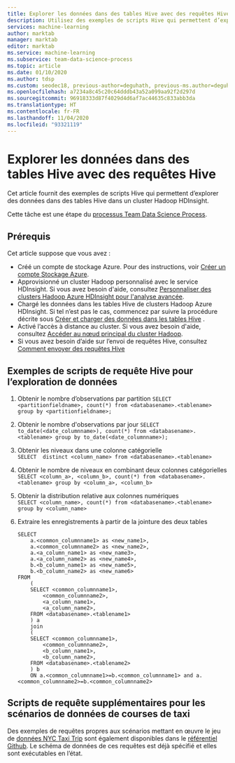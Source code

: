 ```yaml
---
title: Explorer les données dans des tables Hive avec des requêtes Hive - Team Data Science Process
description: Utilisez des exemples de scripts Hive qui permettent d’explorer des données dans des tables Hive au sein d’un cluster Hadoop HDInsight.
services: machine-learning
author: marktab
manager: marktab
editor: marktab
ms.service: machine-learning
ms.subservice: team-data-science-process
ms.topic: article
ms.date: 01/10/2020
ms.author: tdsp
ms.custom: seodec18, previous-author=deguhath, previous-ms.author=deguhath
ms.openlocfilehash: a7234a8c45c20c64dddb43a52a099aa92f2d297d
ms.sourcegitcommit: 96918333d87f4029d4d6af7ac44635c833abb3da
ms.translationtype: HT
ms.contentlocale: fr-FR
ms.lasthandoff: 11/04/2020
ms.locfileid: "93321119"
---
```

# <a name="explore-data-in-hive-tables-with-hive-queries"></a>Explorer les données dans des tables Hive avec des requêtes Hive

Cet article fournit des exemples de scripts Hive qui permettent d’explorer des données dans des tables Hive dans un cluster Hadoop HDInsight.

Cette tâche est une étape du [processus Team Data Science Process](overview.md).

## <a name="prerequisites"></a>Prérequis
Cet article suppose que vous avez :

* Créé un compte de stockage Azure. Pour des instructions, voir [Créer un compte Stockage Azure](../../storage/common/storage-account-create.md).
* Approvisionné un cluster Hadoop personnalisé avec le service HDInsight. Si vous avez besoin d'aide, consultez [Personnaliser des clusters Hadoop Azure HDInsight pour l'analyse avancée](../../hdinsight/spark/apache-spark-jupyter-spark-sql.md).
* Chargé les données dans les tables Hive de clusters Hadoop Azure HDInsight. Si tel n’est pas le cas, commencez par suivre la procédure décrite sous [Créer et charger des données dans les tables Hive](move-hive-tables.md) .
* Activé l’accès à distance au cluster. Si vous avez besoin d'aide, consultez [Accéder au nœud principal du cluster Hadoop](../../hdinsight/spark/apache-spark-jupyter-spark-sql.md).
* Si vous avez besoin d’aide sur l’envoi de requêtes Hive, consultez [Comment envoyer des requêtes Hive](move-hive-tables.md#submit)

## <a name="example-hive-query-scripts-for-data-exploration"></a>Exemples de scripts de requête Hive pour l’exploration de données
1. Obtenir le nombre d’observations par partition  `SELECT <partitionfieldname>, count(*) from <databasename>.<tablename> group by <partitionfieldname>;`
2. Obtenir le nombre d'observations par jour  `SELECT to_date(<date_columnname>), count(*) from <databasename>.<tablename> group by to_date(<date_columnname>);`
3. Obtenir les niveaux dans une colonne catégorielle  
    `SELECT  distinct <column_name> from <databasename>.<tablename>`
4. Obtenir le nombre de niveaux en combinant deux colonnes catégorielles  `SELECT <column_a>, <column_b>, count(*) from <databasename>.<tablename> group by <column_a>, <column_b>`
5. Obtenir la distribution relative aux colonnes numériques  
    `SELECT <column_name>, count(*) from <databasename>.<tablename> group by <column_name>`
6. Extraire les enregistrements à partir de la jointure des deux tables
   
    ```hiveql
    SELECT
        a.<common_columnname1> as <new_name1>,
        a.<common_columnname2> as <new_name2>,
        a.<a_column_name1> as <new_name3>,
        a.<a_column_name2> as <new_name4>,
        b.<b_column_name1> as <new_name5>,
        b.<b_column_name2> as <new_name6>
    FROM
        (
        SELECT <common_columnname1>,
            <common_columnname2>,
            <a_column_name1>,
            <a_column_name2>,
        FROM <databasename>.<tablename1>
        ) a
        join
        (
        SELECT <common_columnname1>,
            <common_columnname2>,
            <b_column_name1>,
            <b_column_name2>,
        FROM <databasename>.<tablename2>
        ) b
        ON a.<common_columnname1>=b.<common_columnname1> and a.<common_columnname2>=b.<common_columnname2>
    ```

## <a name="additional-query-scripts-for-taxi-trip-data-scenarios"></a>Scripts de requête supplémentaires pour les scénarios de données de courses de taxi
Des exemples de requêtes propres aux scénarios mettant en œuvre le jeu de [données NYC Taxi Trip](https://chriswhong.com/open-data/foil_nyc_taxi/) sont également disponibles dans le [référentiel Github](https://github.com/Azure/Azure-MachineLearning-DataScience/tree/master/Misc/DataScienceProcess/DataScienceScripts). Le schéma de données de ces requêtes est déjà spécifié et elles sont exécutables en l’état.